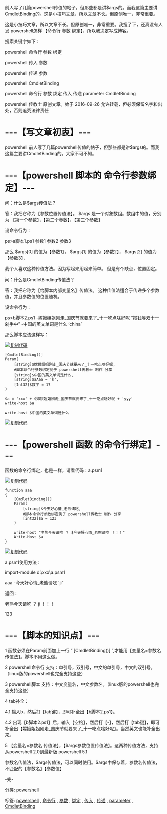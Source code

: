 ﻿---
categories: powershell
layout: post
permalink: /powershell/powershell脚本，命令行参数传值，并绑定变量的例子
---

前人写了几篇powershell传值的帖子，但那些都是讲$args的。而我这篇主要讲CmdletBinding的。这是小技巧文章，所以文章不长。但原创唯一，非常重要。

这是小技巧文章，所以文章不长。但原创唯一，非常重要。我搜了下，还真没有人发 powershell怎样 【命令行 参数 绑定】，所以我决定写成博客。

搜索关键字如下：

powershell 命令行 参数 绑定

powershell 传入 参数

powershell 传递 参数

powershell CmdletBinding

powershell 命令行 参数 绑定 传入 传递 parameter CmdletBinding

powershell 传教士 原创文章。始于 2016-09-26 允许转载，但必须保留名字和出处，否则追究法律责任

# ---【写文章初衷】---

powershell 前人写了几篇powershell传值的帖子，但那些都是讲\$args的。而我这篇主要讲CmdletBinding的。大家不可不知。

# ---【powershell 脚本的 命令行参数绑定】---

问：什么是\$args传值法？

答：我把它称为【参数位置传值法】。 \$args 是一个对象数组。数组中的值，分别为 【第一个参数】，【第二个参数】，【第三个参数】

设命令行为：

ps>a脚本1.ps1 参数1 参数2 参数3

那么 \$args[0] 的值为【参数1】， \$args[1] 的值为【参数2】， \$args[2] 的值为【参数3】，

我个人喜欢这种传值方法。因为写起来用起来简单。 但是有个缺点，位置固定。

问：什么是CmdletBinding传值法？

答：我把它称为【给脚本内部变量名】传值法。 这种传值法适合于传递多个参数值，并且参数值的位置随机。

设命令行为：

ps>b脚本2.ps1 -嫦娥姐姐刚走\_国庆节就要来了\_十一吃点啥好呢 “攒钱等双十一剁手中”  -中国的英文单词是什么 ‘china’

那么脚本应该这样写：

[![复制代码](https://assets.cnblogs.com/images/copycode.gif)]()

```
[CmdletBinding()]
Param(
    [string]$嫦娥姐姐刚走_国庆节就要来了_十一吃点啥好呢,
    #脚本命令行参数绑定例子 powershell传教士 制作 分享
    [string]$中国的英文单词是什么,
    [string]$aAaa = 'k',
    [Int32]$数字 = 17
)

$a = 'xxx' + $嫦娥姐姐刚走_国庆节就要来了_十一吃点啥好呢 + 'yyy'
write-host $a

write-host $中国的英文单词是什么
```

[![复制代码](https://assets.cnblogs.com/images/copycode.gif)]()

# ---【powershell 函数 的命令行绑定】---

函数的命令行绑定，也是一样，请看代码：a.psm1

[![复制代码](https://assets.cnblogs.com/images/copycode.gif)]()

```
function aaa
{
    [CmdletBinding()]
    Param(
        [string]$今天好心情_老熊请吃,
        #脚本命令行参数绑定例子 powershell传教士 制作 分享
        [int32]$a = 123
    )

    write-host "老熊今天请吃 ？ $今天好心情_老熊请吃 ！！！"
    Write-Host $a
}
```

[![复制代码](https://assets.cnblogs.com/images/copycode.gif)]()

a.psm1使用方法：

import-module d:\\xxx\\a.psm1

aaa      -今天好心情\_老熊请吃        'ji'

返回：

老熊今天请吃 ？ ji ！！！

123

# ---【脚本的知识点】---

1 函数必须在Param前面加上一行 “ [CmdletBinding()] ”,才能用【变量名=参数名 传值法】。脚本不用这么做。

2 powershell命令行 支持：单引号，双引号，中文的单引号，中文的双引号。（linux版的powershell也完全支持这些）

3 powershell脚本 支持：中文变量名，中文参数名。（linux版的powershell也完全支持这些）

4 tab补全：

4.1 输入b，然后打【tab键】，即可补全出【b脚本2.ps1】。

4.2 出现【b脚本2.ps1】后，输入【空格】，然后打【-】，然后打【tab键】，即可补全出【嫦娥姐姐刚走\_国庆节就要来了\_十一吃点啥好呢】。当然英文也能补全出来。

5 【变量名=参数名 传值法】，【\$args参数位置传值法】。这两种传值方法，支持从powershell 2.0到最新版 powershell 5.1

参数名传值法，\$args传值法，可以同时使用。\$args中保存着，参数名传值法，不匹配的【参数名】【参数值】

-完-

分类: [powershell](https://www.cnblogs.com/piapia/category/420584.html)

标签: [powershell](https://www.cnblogs.com/piapia/tag/powershell/) , [命令行](https://www.cnblogs.com/piapia/tag/%E5%91%BD%E4%BB%A4%E8%A1%8C/) , [参数](https://www.cnblogs.com/piapia/tag/%E5%8F%82%E6%95%B0/) , [绑定](https://www.cnblogs.com/piapia/tag/%E7%BB%91%E5%AE%9A/) , [传入](https://www.cnblogs.com/piapia/tag/%E4%BC%A0%E5%85%A5/) , [传递](https://www.cnblogs.com/piapia/tag/%E4%BC%A0%E9%80%92/) , [parameter](https://www.cnblogs.com/piapia/tag/parameter/) , [CmdletBinding](https://www.cnblogs.com/piapia/tag/CmdletBinding/)

